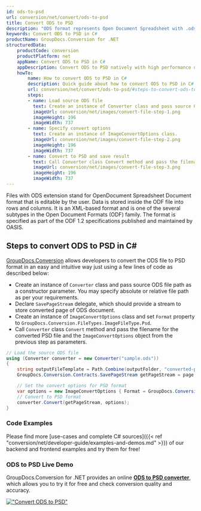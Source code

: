 ```yaml
---
id: ods-to-psd
url: conversion/net/convert/ods-to-psd
title: Convert ODS to PSD
description: "ODS format represents Open Document Spreadsheet with .ods extension. Learn how to convert ODS to PSD file programmatically in C# language using GroupDocs.Conversion for .NET library."
keywords: Convert ODS to PSD in C#
productName: GroupDocs.Conversion for .NET
structuredData:
    productCode: conversion
    productPlatform: net
    appName: Convert ODS to PSD in C#
    appDescription: Convert ODS to PSD natively with high performance using C# language and server side GroupDocs.Conversion for .NET APIs, without the use of any software like Microsoft or Open Office.
    howTo:
        name: How to convert ODS to PSD in C# 
        description: Quick guide about how to convert ODS to PSD in C# with high performance and accuracy.
        url: conversion/net/convert/ods-to-psd/#steps-to-convert-ods-to-psd-in-c
        steps:
        - name: Load source ODS file 
          text: Create an instance of Converter class and pass source ODS file path as a constructor parameter. You may specify absolute or relative file path as per your requirements. 
          imageUrl: conversion/net/images/convert-file-step-1.png
          imageHeight: 196
          imageWidth: 737
        - name: Specify convert options 
          text: Create an instance of ImageConvertOptions class.
          imageUrl: conversion/net/images/convert-file-step-2.png
          imageHeight: 196
          imageWidth: 737
        - name: Convert to PSD and save result 
          text: Call Converter class Convert method and pass the filename for the converted HTML file and the ImageConvertOptions object from the previous step as parameters.
          imageUrl: conversion/net/images/convert-file-step-3.png
          imageHeight: 196
          imageWidth: 737
---
```


Files with ODS extension stand for OpenDocument Spreadsheet Document format that is editable by the user. Data is stored inside the ODF file into rows and columns. It is an XML-based format and is one of the several subtypes in the Open Document Formats (ODF) family. The format is specified as part of the ODF 1.2 specifications published and maintained by OASIS.

## Steps to convert ODS to PSD in C#

[GroupDocs.Conversion](https://products.groupdocs.com/conversion/net) allows developers to convert the ODS file to PSD format in an easy and intuitive way just using a few lines of code as described below:

* Create an instance of `Converter` class and pass source ODS file path as a constructor parameter. You may specify absolute or relative file path as per your requirements. 
* Declare `SavePageStream` delegate, which should provide a stream to store converted page of ODS document.
* Create an instance of `ImageConvertOptions` class and set `Format` property to `GroupDocs.Conversion.FileTypes.ImageFileType.Psd`.
* Call `Converter` class `Convert` method and pass the filename for the converted PSD file and the `ImageConvertOptions` object from the previous step as parameters.

```csharp
// Load the source ODS file
using (Converter converter = new Converter("sample.ods"))
{
    string outputFileTemplate = Path.Combine(outputFolder, "converted-page-{0}.psd");
    GroupDocs.Conversion.Contracts.SavePageStream getPageStream = page => new FileStream(string.Format(outputFileTemplate, page), FileMode.Create);

    // Set the convert options for PSD format
    var options = new ImageConvertOptions { Format = GroupDocs.Conversion.FileTypes.ImageFileType.Psd };   
    // Convert to PSD format
    converter.Convert(getPageStream, options);
}
```

### Code Examples

Please find more [use-cases and complete C# sources]({{< ref "conversion/net/developer-guide/examples-and-demos.md" >}}) of our backend and frontend examples and try them for free!

### ODS to PSD Live Demo

GroupDocs.Conversion for .NET provides an online [**ODS to PSD converter**](https://products.groupdocs.app/conversion/ods-to-psd), which allows you to try it for free and check conversion quality and accuracy.

[!["Convert ODS to PSD"](conversion/net/images/convert-to-psd/convert-ods-to-psd.png)](https://products.groupdocs.app/conversion/ods-to-psd)